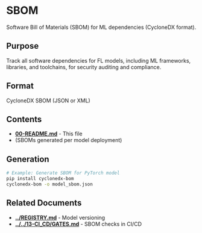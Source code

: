 # SBOM

Software Bill of Materials (SBOM) for ML dependencies (CycloneDX format).

## Purpose

Track all software dependencies for FL models, including ML frameworks, libraries, and toolchains, for security auditing and compliance.

## Format

CycloneDX SBOM (JSON or XML)

## Contents

- [**00-README.md**](00-README.md) - This file
- (SBOMs generated per model deployment)

## Generation

```bash
# Example: Generate SBOM for PyTorch model
pip install cyclonedx-bom
cyclonedx-bom -o model_sbom.json
```

## Related Documents

- [**../REGISTRY.md**](../REGISTRY.md) - Model versioning
- [**../../13-CI_CD/GATES.md**](../../13-CI_CD/GATES.md) - SBOM checks in CI/CD
